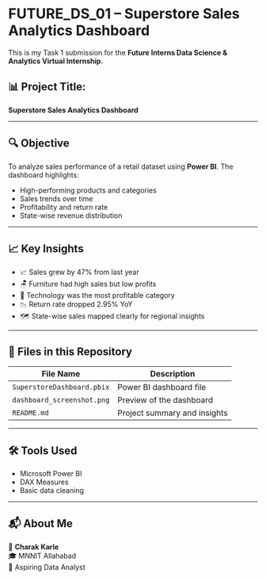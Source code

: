 # FUTURE_DS_01 – Superstore Sales Analytics Dashboard

This is my Task 1 submission for the **Future Interns Data Science & Analytics Virtual Internship**.

## 📊 Project Title:
**Superstore Sales Analytics Dashboard**

---

## 🔍 Objective

To analyze sales performance of a retail dataset using **Power BI**. The dashboard highlights:

- High-performing products and categories  
- Sales trends over time  
- Profitability and return rate  
- State-wise revenue distribution

---

## 📈 Key Insights

- 📈 Sales grew by 47% from last year  
- 🪑 Furniture had high sales but low profits  
- 🧠 Technology was the most profitable category  
- 📉 Return rate dropped 2.95% YoY  
- 🗺️ State-wise sales mapped clearly for regional insights

---

## 📎 Files in this Repository

| File Name | Description |
|-----------|-------------|
| `SuperstoreDashboard.pbix` | Power BI dashboard file  
| `dashboard_screenshot.png` | Preview of the dashboard  
| `README.md` | Project summary and insights

---

## 🛠 Tools Used

- Microsoft Power BI  
- DAX Measures  
- Basic data cleaning

---

## 📬 About Me

👤 **Charak Karle**  
🎓 MNNIT Allahabad  
💼 Aspiring Data Analyst  




